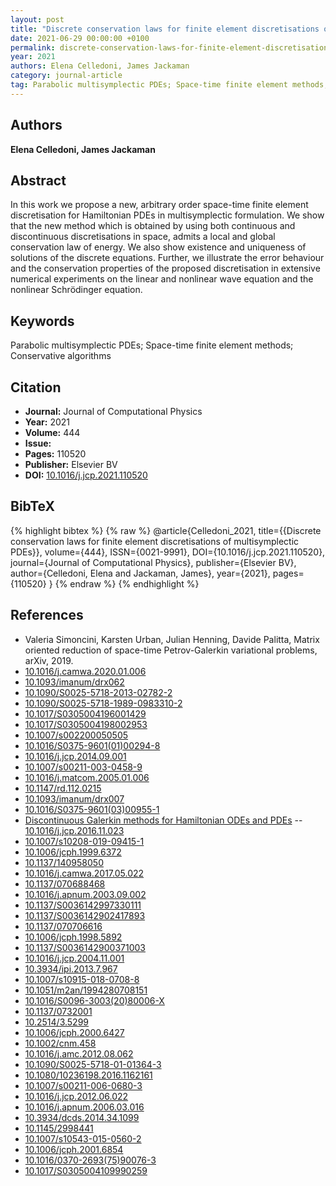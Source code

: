 ```yaml
---
layout: post
title: "Discrete conservation laws for finite element discretisations of multisymplectic PDEs"
date: 2021-06-29 00:00:00 +0100
permalink: discrete-conservation-laws-for-finite-element-discretisations-of-multisymplectic-pdes
year: 2021
authors: Elena Celledoni, James Jackaman
category: journal-article
tag: Parabolic multisymplectic PDEs; Space-time finite element methods; Conservative algorithms
---
```

 
## Authors
**Elena Celledoni, James Jackaman**
 
## Abstract
In this work we propose a new, arbitrary order space-time finite element discretisation for Hamiltonian PDEs in multisymplectic formulation. We show that the new method which is obtained by using both continuous and discontinuous discretisations in space, admits a local and global conservation law of energy. We also show existence and uniqueness of solutions of the discrete equations. Further, we illustrate the error behaviour and the conservation properties of the proposed discretisation in extensive numerical experiments on the linear and nonlinear wave equation and the nonlinear Schrödinger equation.
 
## Keywords
Parabolic multisymplectic PDEs; Space-time finite element methods; Conservative algorithms
 
## Citation
- **Journal:** Journal of Computational Physics
- **Year:** 2021
- **Volume:** 444
- **Issue:** 
- **Pages:** 110520
- **Publisher:** Elsevier BV
- **DOI:** [10.1016/j.jcp.2021.110520](https://doi.org/10.1016/j.jcp.2021.110520)
 
## BibTeX
{% highlight bibtex %}
{% raw %}
@article{Celledoni_2021,
  title={{Discrete conservation laws for finite element discretisations of multisymplectic PDEs}},
  volume={444},
  ISSN={0021-9991},
  DOI={10.1016/j.jcp.2021.110520},
  journal={Journal of Computational Physics},
  publisher={Elsevier BV},
  author={Celledoni, Elena and Jackaman, James},
  year={2021},
  pages={110520}
}
{% endraw %}
{% endhighlight %}
 
## References
- Valeria Simoncini, Karsten Urban, Julian Henning, Davide Palitta, Matrix oriented reduction of space-time Petrov-Galerkin variational problems, arXiv, 2019.
- [10.1016/j.camwa.2020.01.006](https://doi.org/10.1016/j.camwa.2020.01.006)
- [10.1093/imanum/drx062](https://doi.org/10.1093/imanum/drx062)
- [10.1090/S0025-5718-2013-02782-2](https://doi.org/10.1090/S0025-5718-2013-02782-2)
- [10.1090/S0025-5718-1989-0983310-2](https://doi.org/10.1090/S0025-5718-1989-0983310-2)
- [10.1017/S0305004196001429](https://doi.org/10.1017/S0305004196001429)
- [10.1017/S0305004198002953](https://doi.org/10.1017/S0305004198002953)
- [10.1007/s002200050505](https://doi.org/10.1007/s002200050505)
- [10.1016/S0375-9601(01)00294-8](https://doi.org/10.1016/S0375-9601(01)00294-8)
- [10.1016/j.jcp.2014.09.001](https://doi.org/10.1016/j.jcp.2014.09.001)
- [10.1007/s00211-003-0458-9](https://doi.org/10.1007/s00211-003-0458-9)
- [10.1016/j.matcom.2005.01.006](https://doi.org/10.1016/j.matcom.2005.01.006)
- [10.1147/rd.112.0215](https://doi.org/10.1147/rd.112.0215)
- [10.1093/imanum/drx007](https://doi.org/10.1093/imanum/drx007)
- [10.1016/S0375-9601(03)00955-1](https://doi.org/10.1016/S0375-9601(03)00955-1)
- [Discontinuous Galerkin methods for Hamiltonian ODEs and PDEs](discontinuous-galerkin-methods-for-hamiltonian-odes-and-pdes) -- [10.1016/j.jcp.2016.11.023](https://doi.org/10.1016/j.jcp.2016.11.023)
- [10.1007/s10208-019-09415-1](https://doi.org/10.1007/s10208-019-09415-1)
- [10.1006/jcph.1999.6372](https://doi.org/10.1006/jcph.1999.6372)
- [10.1137/140958050](https://doi.org/10.1137/140958050)
- [10.1016/j.camwa.2017.05.022](https://doi.org/10.1016/j.camwa.2017.05.022)
- [10.1137/070688468](https://doi.org/10.1137/070688468)
- [10.1016/j.apnum.2003.09.002](https://doi.org/10.1016/j.apnum.2003.09.002)
- [10.1137/S0036142997330111](https://doi.org/10.1137/S0036142997330111)
- [10.1137/S0036142902417893](https://doi.org/10.1137/S0036142902417893)
- [10.1137/070706616](https://doi.org/10.1137/070706616)
- [10.1006/jcph.1998.5892](https://doi.org/10.1006/jcph.1998.5892)
- [10.1137/S0036142900371003](https://doi.org/10.1137/S0036142900371003)
- [10.1016/j.jcp.2004.11.001](https://doi.org/10.1016/j.jcp.2004.11.001)
- [10.3934/ipi.2013.7.967](https://doi.org/10.3934/ipi.2013.7.967)
- [10.1007/s10915-018-0708-8](https://doi.org/10.1007/s10915-018-0708-8)
- [10.1051/m2an/1994280708151](https://doi.org/10.1051/m2an/1994280708151)
- [10.1016/S0096-3003(20)80006-X](https://doi.org/10.1016/S0096-3003(20)80006-X)
- [10.1137/0732001](https://doi.org/10.1137/0732001)
- [10.2514/3.5299](https://doi.org/10.2514/3.5299)
- [10.1006/jcph.2000.6427](https://doi.org/10.1006/jcph.2000.6427)
- [10.1002/cnm.458](https://doi.org/10.1002/cnm.458)
- [10.1016/j.amc.2012.08.062](https://doi.org/10.1016/j.amc.2012.08.062)
- [10.1090/S0025-5718-01-01364-3](https://doi.org/10.1090/S0025-5718-01-01364-3)
- [10.1080/10236198.2016.1162161](https://doi.org/10.1080/10236198.2016.1162161)
- [10.1007/s00211-006-0680-3](https://doi.org/10.1007/s00211-006-0680-3)
- [10.1016/j.jcp.2012.06.022](https://doi.org/10.1016/j.jcp.2012.06.022)
- [10.1016/j.apnum.2006.03.016](https://doi.org/10.1016/j.apnum.2006.03.016)
- [10.3934/dcds.2014.34.1099](https://doi.org/10.3934/dcds.2014.34.1099)
- [10.1145/2998441](https://doi.org/10.1145/2998441)
- [10.1007/s10543-015-0560-2](https://doi.org/10.1007/s10543-015-0560-2)
- [10.1006/jcph.2001.6854](https://doi.org/10.1006/jcph.2001.6854)
- [10.1016/0370-2693(75)90076-3](https://doi.org/10.1016/0370-2693(75)90076-3)
- [10.1017/S0305004109990259](https://doi.org/10.1017/S0305004109990259)

